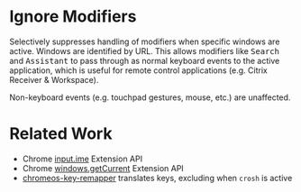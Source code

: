 # Ignore Modifiers

Selectively suppresses handling of modifiers when specific windows are active. Windows are identified by URL. This allows modifiers like <kbd>Search</kbd> and <kbd>Assistant</kbd> to pass through as normal keyboard events to the active application, which is useful for remote control applications (e.g. Citrix Receiver & Workspace).

Non-keyboard events (e.g. touchpad gestures, mouse, etc.) are unaffected.

# Related Work

* Chrome [input.ime](https://developer.chrome.com/docs/extensions/reference/input_ime/) Extension API
* Chrome [windows.getCurrent](https://developer.chrome.com/docs/extensions/reference/windows/#method-getCurrent) Extension API
* [chromeos-key-remapper](https://github.com/ento/chromeos-key-remapper/blob/master/remapper/engine.js) translates keys, excluding when `crosh` is active
